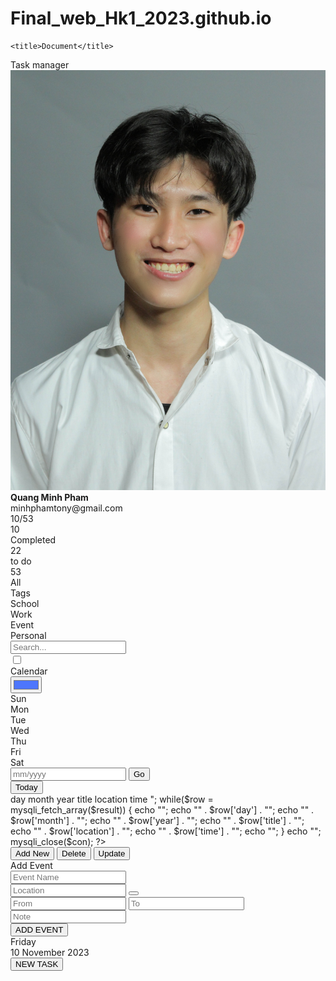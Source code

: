 # Final_web_Hk1_2023.github.io
<!DOCTYPE html>
<html lang="en">

<head>
    <meta charset="UTF-8">
    <meta http-equiv="X-UA-Compatible" content="IE=edge">
    <meta name="viewport" content="width=device-width, initial-scale=1.0">
    <script src="https://kit.fontawesome.com/e8ec9aa329.js" crossorigin="anonymous"></script>
    <link rel="stylesheet" type="text/css" href="style.css"/>

    <title>Document</title>
</head>

<body>
    <div class="container">
        <div class="profile-area">
            <div class="task-manager">Task manager</div>
            <div class="side-wrapper">
                <div class="user-profile">
                    <img src="images/user1.png" alt="user-image" class="user-image">
                    <div class="user-name">
                        <b>Quang Minh Pham</b>
                    </div>
                    <div class="user-email">minhphamtony@gmail.com</div>
                </div>
                <div class="user-notifications">
                    <div class="notify">
                        <i class="fa-sharp fa-solid fa-gear"></i>
                    </div>
                    <div class="notify alert">
                        <i class="fa-solid fa-envelope"></i>
                    </div>
                    <div class="notify alert">
                        <i class="fa-sharp fa-solid fa-bell"></i>
                    </div>
                </div>
                <div class="progress-status">10/53</div>
                <div class="progress">
                    <div class="progress-bar"></div>
                </div>
                <div class="task-status">
                    <div class="task-stat">
                        <div class="task-number">10</div>
                        <div class="task-condition">Completed</div>
                        <div class="task-tasks"></div>
                    </div>
                    <div class="task-stat">
                        <div class="task-number">22</div>
                        <div class="task-condition">to do</div>
                        <div class="task-tasks"></div>
                    </div>
                    <div class="task-stat">
                        <div class="task-number">53</div>
                        <div class="task-condition">All</div>
                        <div class="task-tasks"></div>
                    </div>
                </div>
            </div>
            <div class="side-wrapper">
                <div class="tag-title">Tags</div>
                <div class="tag-name">
                    <div class="tag">School</div>
                    <div class="tag">Work</div>
                    <div class="tag">Event</div>
                    <div class="tag">Personal</div>
                </div>
            </div>
        </div>
        <div class="main-area">
            <div class="header">
                <div class="search-bar">
                    <!-- <i class="fa-solid fa-magnifying-glass"></i> -->
                    <input type="text" placeholder="Search...">
                </div>
                <div class="calendar-todolist">
                    <input type="checkbox" class="calendar-todolist-checkbox">
                    <div class="toggle-page">
                        <span>Calendar</span>
                    </div>
                    <div class="layer"></div>
                </div>
                <div class="color-menu">
                    <i class="fa-solid fa-paint-roller"></i>
                    <input type="color" value="#4d76fd" class="colorpicker">
                </div>
            </div>
            <div class="main-container">
                <div class="left-main-container">
                    <div class="clendar-container ">
                        <div class="calendar active ">
                            <div class="month">
                                <i class="fas fa-angle-left prev"></i>
                                <div class="date"></div>
                                <i class="fas fa-angle-right next"></i>
                            </div>
                            <div class="weekdays">
                                <div>Sun</div>
                                <div>Mon</div>
                                <div>Tue</div>
                                <div>Wed</div>
                                <div>Thu</div>
                                <div>Fri</div>
                                <div>Sat</div>
                            </div>
                            <div class="days"></div>
                            <div class="goto-today">
                                <div class="goto">
                                    <input type="text" placeholder="mm/yyyy" class="date-input" />
                                    <button class="goto-btn">Go</button>
                                </div>
                                <button class="today-btn">Today</button>
                            </div>
                        </div>
                        <div class="todolist-container ">
                            <div class="todolist">
                              <?php
                                include_once ("db_config.php");
                                $con = mysqli_connect(DB_HOST, DB_USER, DB_PASS, DB_NAME, DB_CONNECTION);
                                // $q = intval($_GET['q']);
                                if (!$con) {
                                die('Could not connect: ' . mysqli_connect_error());
                                }
                                mysqli_select_db($con,"ajax_demo");
                                $sql="SELECT * FROM events";
                                $result = mysqli_query($con,$sql);
                                echo "<table class='todolist-table'>
                                <tr>
                                <th>day</th>
                                <th>month</th>
                                <th>year</th>
                                <th>title</th>
                                <th>location</th>
                                <th>time</th>
                                </tr>";
                                while($row = mysqli_fetch_array($result)) {
                                echo "<tr>";
                                echo "<td>" . $row['day'] . "</td>";
                                echo "<td>" . $row['month'] . "</td>";
                                echo "<td>" . $row['year'] . "</td>";
                                echo "<td>" . $row['title'] . "</td>";
                                echo "<td>" . $row['location'] . "</td>";
                                echo "<td>" . $row['time'] . "</td>";
                                echo "</tr>";
                                }
                                echo "</table>";
                                mysqli_close($con);
                                ?> 
                            </div>
                            <div class="button" id="action">
                                <a href="addnew.php"><button>Add New</button></a>
                                <a href="delete.php" ><button>Delete</button></a>
                                <a href="update.php" ><button>Update</button></a>
                            </div>          
                        </div>
                    </div>
                    <div class="add-event-wrapper  ">
                        <div class="add-event-header">
                            <div class="title">Add Event</div>
                            <i class="fas fa-times close"></i>
                        </div>
                        <div class="add-event-body">
                            <div class="add-event-input">
                                <input type="text" placeholder="Event Name" class="event-name">
                            </div>
                            <div class="add-event-input">
                                <input id="pac-input"type="text" placeholder="Location" class="event-location">
                                <button class="add-event-btn-map " ><i class="fa-sharp fa-solid fa-location-dot"></i></button>
                                <div id="googleMap" class="map  ">
                                    <!-- <script>
                                        function myMap() {
                                        var mapProp= {
                                        center:new google.maps.LatLng(51.508742,-0.120850),
                                        zoom:5,
                                        };
                                        var map = new google.maps.Map(document.getElementById("googleMap"),mapProp);
                                        }
                                    </script> -->
                                    <!-- <script src="https://maps.googleapis.com/maps/api/js?key&callback=myMap"></script> -->
                                    <script
                                    src="https://maps.googleapis.com/maps/api/js?key=AIzaSyC69dkDskDMsxSvZiCqAd9thxLDBohuBJI&callback=initAutocomplete&libraries=places&v=weekly"
                                    defer
                                  ></script>
                                </div>
                            </div>
                            <div class="add-event-input">
                                <input type="text" placeholder="From" class="event-from">
                                <input type="text" placeholder="To" class="event-to">
                            </div>
                            <div class="add-event-input">
                                <input type="text" placeholder="Note" class="event-note">
                            </div>
                            <div class="add-event-footer">
                                <button class="add-event-btn">ADD EVENT</button>
                            </div>
                        </div>
                    </div>
                </div>
                <div class="right-main-container">
                    <div class="today-date">
                        <div class="event-day">Friday</div>
                        <div class="event-date">10 November 2023</div>
                    </div>
                    <div class="events">
                    </div>
                    <button class="add-event">
                        <!-- <i class="fas fa-plus"></i> -->
                        NEW TASK
                    </button>
                </div>
            </div>      
        </div>
    </div>
    </div>
    </div>
    </div>
    <script src="script.js"></script>
    <script src="https://code.jquery.com/jquery-3.7.1.js" ></script>
    <script>
        $('.colorpicker').on('input', function() {
    var newColor = $(this).val();
    $(':root').css('--button-color', newColor);
});
    </script>
</body>
</html>
<!-- style="color:black"
style="color:black"
style="color:black" -->
